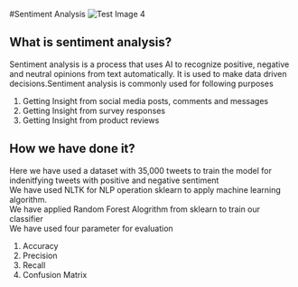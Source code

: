 #Sentiment Analysis
![Test Image 4](https://pcdn.piiojs.com/i/kqctmw/vw,362,vh,0,r,1,pr,2.6,wp,1/https%3A%2F%2Fmonkeylearn.com%2Fstatic%2Fimg%2Fsentiment-analysis%2Fwhat-is-sentiment-analysis3%402x.png)
## What is sentiment analysis?
Sentiment analysis is a process that uses AI to recognize positive, negative and neutral opinions from text automatically. It is used to make data driven decisions.Sentiment analysis is commonly used for following purposes
1. Getting Insight from social media posts, comments and messages
2. Getting Insight from survey responses 
3. Getting Insight from product reviews
## How we have done it?
Here we have used a dataset with 35,000 tweets to train the model for indenitfying tweets with positive and negative sentiment
<BR>
We have used NLTK for NLP operation sklearn to apply machine learning algorithm. 
<BR>
We have applied Random Forest Alogrithm from sklearn to train our classifier
<BR>
We have used four parameter for evaluation 
1. Accuracy
2. Precision
3. Recall
4. Confusion Matrix
